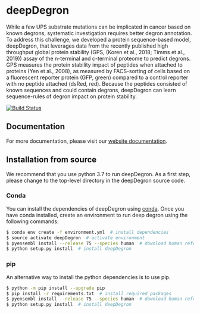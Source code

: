 # deepDegron

While a few UPS substrate mutations can be implicated in cancer based on known degrons, systematic investigation requires better degron annotation. To address this challenge, we developed a protein sequence-based model, deepDegron, that leverages data from the recently published high throughput global protein stability (GPS, (Koren et al., 2018; Timms et al., 2019)) assay of the n-terminal and c-terminal proteome to predict degrons. GPS measures the protein stability impact of peptides when attached to proteins (Yen et al., 2008), as measured by FACS-sorting of cells based on a fluorescent reporter protein (GFP, green) compared to a control reporter with no peptide attached (dsRed, red). Because the peptides consisted of known sequences and could contain degrons, deepDegron can learn sequence-rules of degron impact on protein stability.  

[![Build Status](https://travis-ci.org/ctokheim/deepDegron.svg?branch=master)](https://travis-ci.org/ctokheim/deepDegron)

## Documentation

For more documentation, please visit our [website documentation](https://deepdegron.readthedocs.io/en/latest/index.html).

## Installation from source

We recommend that you use python 3.7 to run deepDegron. As a first step, please change to the top-level directory in the deepDegron source code.

### Conda

You can install the dependencies of deepDegron using [conda](https://docs.conda.io/en/latest/). Once you have conda installed, create an environment to run deep degron using the following commands:

```bash
$ conda env create -f environment.yml  # install dependencies
$ source activate deepDegron  # activate environment
$ pyensembl install --release 75 --species human  # download human reference data
$ python setup.py install  # install deepDegron
```

### pip

An alternative way to install the python dependencies is to use pip.

```bash
$ python -m pip install --upgrade pip
$ pip install -r requirements.txt  # install required packages
$ pyensembl install --release 75 --species human  # download human reference data
$ python setup.py install  # install deepDegron
```
